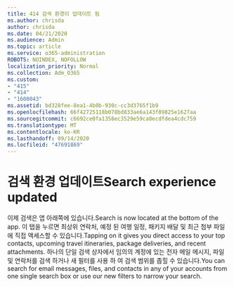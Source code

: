 ```yaml
---
title: 414 검색 환경이 업데이트 됨
ms.author: chrisda
author: chrisda
ms.date: 04/21/2020
ms.audience: Admin
ms.topic: article
ms.service: o365-administration
ROBOTS: NOINDEX, NOFOLLOW
localization_priority: Normal
ms.collection: Adm_O365
ms.custom:
- "415"
- "414"
- "1600043"
ms.assetid: bd328fee-8ea1-4b0b-930c-cc3d3765f1b9
ms.openlocfilehash: 66f42725118b078bd833ae6a143f89825e1627aa
ms.sourcegitcommit: c6692ce0fa1358ec3529e59ca0ecdfdea4cdc759
ms.translationtype: MT
ms.contentlocale: ko-KR
ms.lasthandoff: 09/14/2020
ms.locfileid: "47691869"
---
```

# <a name="search-experience-updated"></a><span data-ttu-id="cc291-102">검색 환경 업데이트</span><span class="sxs-lookup"><span data-stu-id="cc291-102">Search experience updated</span></span>

<span data-ttu-id="cc291-103">이제 검색은 앱 아래쪽에 있습니다.</span><span class="sxs-lookup"><span data-stu-id="cc291-103">Search is now located at the bottom of the app.</span></span> <span data-ttu-id="cc291-104">이 탭을 누르면 최상위 연락처, 예정 된 여행 일정, 패키지 배달 및 최근 첨부 파일에 직접 액세스할 수 있습니다.</span><span class="sxs-lookup"><span data-stu-id="cc291-104">Tapping on it gives you direct access to your top contacts, upcoming travel itineraries, package deliveries, and recent attachments.</span></span> <span data-ttu-id="cc291-105">하나의 단일 검색 상자에서 임의의 계정에 있는 전자 메일 메시지, 파일 및 연락처를 검색 하거나 새 필터를 사용 하 여 검색 범위를 좁힐 수 있습니다.</span><span class="sxs-lookup"><span data-stu-id="cc291-105">You can search for email messages, files, and contacts in any of your accounts from one single search box or use our new filters to narrow your search.</span></span>

